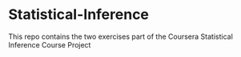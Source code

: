 # Statistical-Inference
This repo contains the two exercises part of the Coursera Statistical Inference Course Project
